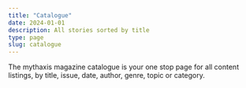 ```yaml
---
title: "Catalogue"
date: 2024-01-01
description: All stories sorted by title
type: page
slug: catalogue
---
```


The mythaxis magazine catalogue is your one stop page for all content listings, by title, issue, date, author, genre, topic or category.
